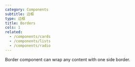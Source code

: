```yaml
---
category: Components
subtitle: 边框
type: 边框
title: Borders
cols: 1
related:
  - /components/cards
  - /components/lists
  - /components/radio
---
```


Border component can wrap any content with one side border.
